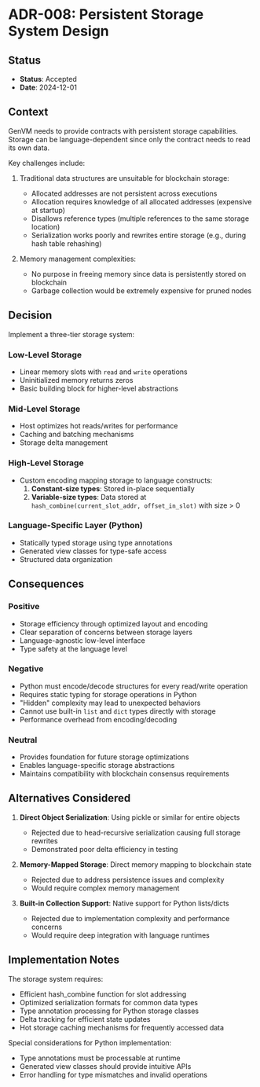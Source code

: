 # ADR-008: Persistent Storage System Design

## Status

- **Status**: Accepted
- **Date**: 2024-12-01

## Context

GenVM needs to provide contracts with persistent storage capabilities. Storage can be language-dependent since only the contract needs to read its own data.

Key challenges include:
1. Traditional data structures are unsuitable for blockchain storage:
   - Allocated addresses are not persistent across executions
   - Allocation requires knowledge of all allocated addresses (expensive at startup)
   - Disallows reference types (multiple references to the same storage location)
   - Serialization works poorly and rewrites entire storage (e.g., during hash table rehashing)

2. Memory management complexities:
   - No purpose in freeing memory since data is persistently stored on blockchain
   - Garbage collection would be extremely expensive for pruned nodes

## Decision

Implement a three-tier storage system:

### Low-Level Storage
- Linear memory slots with `read` and `write` operations
- Uninitialized memory returns zeros
- Basic building block for higher-level abstractions

### Mid-Level Storage
- Host optimizes hot reads/writes for performance
- Caching and batching mechanisms
- Storage delta management

### High-Level Storage
- Custom encoding mapping storage to language constructs:
  1. **Constant-size types**: Stored in-place sequentially
  2. **Variable-size types**: Data stored at `hash_combine(current_slot_addr, offset_in_slot)` with size > 0

### Language-Specific Layer (Python)
- Statically typed storage using type annotations
- Generated view classes for type-safe access
- Structured data organization

## Consequences

### Positive

- Storage efficiency through optimized layout and encoding
- Clear separation of concerns between storage layers
- Language-agnostic low-level interface
- Type safety at the language level

### Negative

- Python must encode/decode structures for every read/write operation
- Requires static typing for storage operations in Python
- "Hidden" complexity may lead to unexpected behaviors
- Cannot use built-in `list` and `dict` types directly with storage
- Performance overhead from encoding/decoding

### Neutral

- Provides foundation for future storage optimizations
- Enables language-specific storage abstractions
- Maintains compatibility with blockchain consensus requirements

## Alternatives Considered

1. **Direct Object Serialization**: Using pickle or similar for entire objects
   - Rejected due to head-recursive serialization causing full storage rewrites
   - Demonstrated poor delta efficiency in testing

2. **Memory-Mapped Storage**: Direct memory mapping to blockchain state
   - Rejected due to address persistence issues and complexity
   - Would require complex memory management

3. **Built-in Collection Support**: Native support for Python lists/dicts
   - Rejected due to implementation complexity and performance concerns
   - Would require deep integration with language runtimes

## Implementation Notes

The storage system requires:
- Efficient hash_combine function for slot addressing
- Optimized serialization formats for common data types
- Type annotation processing for Python storage classes
- Delta tracking for efficient state updates
- Hot storage caching mechanisms for frequently accessed data

Special considerations for Python implementation:
- Type annotations must be processable at runtime
- Generated view classes should provide intuitive APIs
- Error handling for type mismatches and invalid operations
